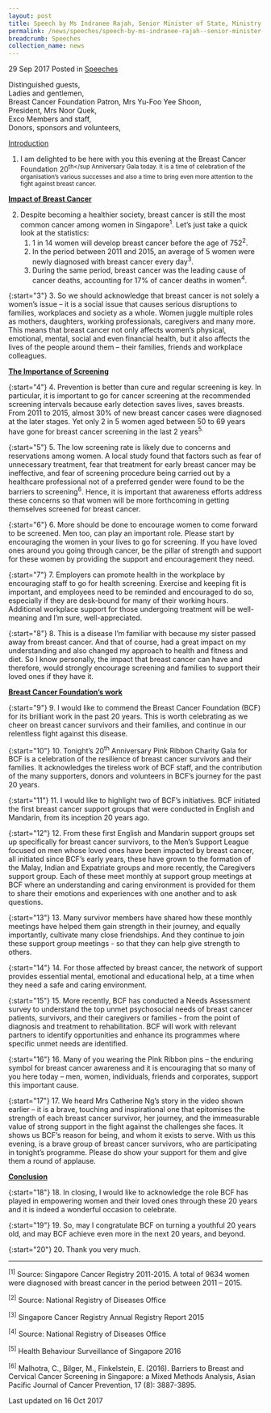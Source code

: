 ```yaml
---
layout: post
title: Speech by Ms Indranee Rajah, Senior Minister of State, Ministry of Law and Ministry of Finance, at the Breast Cancer Foundation 20th Anniversary Pink Ribbon Charity Gala, 29 Sep 2017
permalink: /news/speeches/speech-by-ms-indranee-rajah--senior-minister-of-state--ministry-
breadcrumb: Speeches
collection_name: news
---
```


29 Sep 2017 Posted in [Speeches](/news/speeches)

Distinguished guests,  
Ladies and gentlemen,  
Breast Cancer Foundation Patron, Mrs Yu-Foo Yee Shoon,  
President, Mrs Noor Quek,  
Exco Members and staff,  
Donors, sponsors and volunteers,  

<u>Introduction</u>


1. I am delighted to be here with you this evening at the Breast Cancer Foundation 20<sup>th</sup Anniversary Gala today. It is a time of celebration of the organisation’s various successes and also a time to bring even more attention to the fight against breast cancer.


**<u>Impact of Breast Cancer</u>**

<ol start="2">
<li>Despite becoming a healthier society, breast cancer is still the most common cancer among women in Singapore<sup>1</sup>. Let’s just take a quick look at the statistics:

<ol style="list-style-typer: lower-roman">
<li>1 in 14 women will develop breast cancer before the age of 752<sup>2</sup>.</li>
<li> In the period between 2011 and 2015, an average of 5 women were newly diagnosed with breast cancer every day<sup>3</sup>.</li>
<li>During the same period, breast cancer was the leading cause of cancer deaths, accounting for 17% of cancer deaths in women<sup>4</sup>.</li>
</ol>

</li>
</ol>

{:start="3"}
3. So we should acknowledge that breast cancer is not solely a women’s issue – it is a social issue that causes serious disruptions to families, workplaces and society as a whole. Women juggle multiple roles as mothers, daughters, working professionals, caregivers and many more. This means that breast cancer not only affects women’s physical, emotional, mental, social and even financial health, but it also affects the lives of the people around them – their families, friends and workplace colleagues.


**<u>The Importance of Screening</u>**

{:start="4"}
4. Prevention is better than cure and regular screening is key. In particular, it is important to go for cancer screening at the recommended screening intervals because early detection saves lives, saves breasts. From 2011 to 2015, almost 30% of new breast cancer cases were diagnosed at the later stages. Yet only 2 in 5 women aged between 50 to 69 years have gone for breast cancer screening in the last 2 years<sup>5</suo>. 

 
{:start="5"}
5. The low screening rate is likely due to concerns and reservations among women. A local study found that factors such as fear of unnecessary treatment, fear that treatment for early breast cancer may be ineffective, and fear of screening procedure being carried out by a healthcare professional not of a preferred gender were found to be the barriers to screening<sup>6</sup>. Hence, it is important that awareness efforts address these concerns so that women will be more forthcoming in getting themselves screened for breast cancer.

 
{:start="6"}
6. More should be done to encourage women to come forward to be screened. Men too, can play an important role. Please start by encouraging the women in your lives to go for screening. If you have loved ones around you going through cancer, be the pillar of strength and support for these women by providing the support and encouragement they need.

 
{:start="7"}
7. Employers can promote health in the workplace by encouraging staff to go for health screening. Exercise and keeping fit is important, and employees need to be reminded and encouraged to do so, especially if they are desk-bound for many of their working hours. Additional workplace support for those undergoing treatment will be well-meaning and I’m sure, well-appreciated.

 
{:start="8"}
8. This is a disease I’m familiar with because my sister passed away from breast cancer. And that of course, had a great impact on my understanding and also changed my approach to health and fitness and diet. So I know personally, the impact that breast cancer can have and therefore, would strongly encourage screening and families to support their loved ones if they have it.


**<u>Breast Cancer Foundation’s work</u>**

{:start="9"}
9.       I would like to commend the Breast Cancer Foundation (BCF) for its brilliant work in the past 20 years. This is worth celebrating as we cheer on breast cancer survivors and their families, and continue in our relentless fight against this disease.

 
{:start="10"}
10.     Tonight’s 20<sup>th</sup> Anniversary Pink Ribbon Charity Gala for BCF is a celebration of the resilience of breast cancer survivors and their families. It acknowledges the tireless work of BCF staff, and the contribution of the many supporters, donors and volunteers in BCF’s journey for the past 20 years.

 
{:start="11"}
11.     I would like to highlight two of BCF’s initiatives. BCF initiated the first breast cancer support groups that were conducted in English and Mandarin, from its inception 20 years ago.

 
{:start="12"}
12.     From these first English and Mandarin support groups set up specifically for breast cancer survivors, to the Men’s Support League focused on men whose loved ones have been impacted by breast cancer, all initiated since BCF’s early years, these have grown to the formation of the Malay, Indian and Expatriate groups and more recently, the Caregivers support group.  Each of these meet monthly at support group meetings at BCF where an understanding and caring environment is provided for them to share their emotions and experiences with one another and to ask questions. 

 
{:start="13"}
13.     Many survivor members have shared how these monthly meetings have helped them gain strength in their journey, and equally importantly, cultivate many close friendships. And they continue to join these support group meetings - so that they can help give strength to others.

 
{:start="14"}
14.     For those affected by breast cancer, the network of support provides essential mental, emotional and educational help, at a time when they need a safe and caring environment.

 
{:start="15"}
15.     More recently, BCF has conducted a Needs Assessment survey to understand the top unmet psychosocial needs of breast cancer patients, survivors, and their caregivers or families - from the point of diagnosis and treatment to rehabilitation. BCF will work with relevant partners to identify opportunities and enhance its programmes where specific unmet needs are identified.

 
{:start="16"}
16.     Many of you wearing the Pink Ribbon pins – the enduring symbol for breast cancer awareness and it is encouraging that so many of you here today – men, women, individuals, friends and corporates, support this important cause.

 
{:start="17"}
17.     We heard Mrs Catherine Ng’s story in the video shown earlier – it is a brave, touching and inspirational one that epitomises the strength of each breast cancer survivor, her journey, and the immeasurable value of strong support in the fight against the challenges she faces. It shows us BCF’s reason for being, and whom it exists to serve. With us this evening, is a brave group of breast cancer survivors, who are participating in tonight’s programme. Please do show your support for them and give them a round of applause.


**<u>Conclusion</u>**


{:start="18"}
18. In closing, I would like to acknowledge the role BCF has played in empowering women and their loved ones through these 20 years and it is indeed a wonderful occasion to celebrate.

 
{:start="19"}
19. So, may I congratulate BCF on turning a youthful 20 years old, and may BCF achieve even more in the next 20 years, and beyond.

 
{:start="20"}
20. Thank you very much.

---

<sup>[1]</sup> Source:  Singapore Cancer Registry 2011-2015. A total of 9634 women were diagnosed with breast cancer in the period between 2011 – 2015.

<sup>[2]</sup> Source:  National Registry of Diseases Office

<sup>[3]</sup> Singapore Cancer Registry Annual Registry Report 2015

<sup>[4]</sup> Source: National Registry of Diseases Office

<sup>[5]</sup> Health Behaviour Surveillance of Singapore 2016

<sup>[6]</sup> Malhotra, C., Bilger, M., Finkelstein, E. (2016). Barriers to Breast and Cervical Cancer Screening in Singapore: a Mixed Methods Analysis, Asian Pacific Journal of Cancer Prevention, 17 (8): 3887-3895.

<p class="right-side-updated">Last updated on 16 Oct 2017</p>

